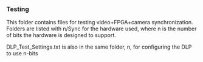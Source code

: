 ### Testing

This folder contains files for testing video+FPGA+camera synchronization.
Folders are listed with n/Sync for the hardware used, where n is the number
of bits the hardware is designed to support.

DLP_Test_Settings.txt is also in the same folder, n, for configuring the DLP
to use n-bits
